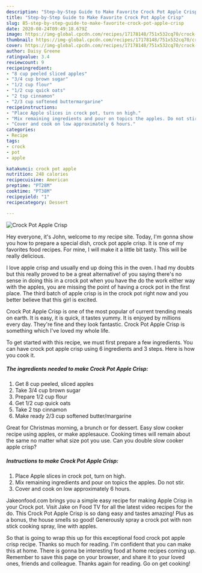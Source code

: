 ```yaml
---
description: "Step-by-Step Guide to Make Favorite Crock Pot Apple Crisp"
title: "Step-by-Step Guide to Make Favorite Crock Pot Apple Crisp"
slug: 85-step-by-step-guide-to-make-favorite-crock-pot-apple-crisp
date: 2020-08-24T09:49:18.679Z
image: https://img-global.cpcdn.com/recipes/17178148/751x532cq70/crock-pot-apple-crisp-recipe-main-photo.jpg
thumbnail: https://img-global.cpcdn.com/recipes/17178148/751x532cq70/crock-pot-apple-crisp-recipe-main-photo.jpg
cover: https://img-global.cpcdn.com/recipes/17178148/751x532cq70/crock-pot-apple-crisp-recipe-main-photo.jpg
author: Daisy Greene
ratingvalue: 3.4
reviewcount: 9
recipeingredient:
- "8 cup peeled sliced apples"
- "3/4 cup brown sugar"
- "1/2 cup flour"
- "1/2 cup quick oats"
- "2 tsp cinnamon"
- "2/3 cup softened buttermargarine"
recipeinstructions:
- "Place Apple slices in crock pot, turn on high."
- "Mix remaining ingredients and pour on topics the apples. Do not stir."
- "Cover and cook on low approximately 6 hours."
categories:
- Recipe
tags:
- crock
- pot
- apple

katakunci: crock pot apple 
nutrition: 248 calories
recipecuisine: American
preptime: "PT28M"
cooktime: "PT38M"
recipeyield: "1"
recipecategory: Dessert

---
```



![Crock Pot Apple Crisp](https://img-global.cpcdn.com/recipes/17178148/751x532cq70/crock-pot-apple-crisp-recipe-main-photo.jpg)

Hey everyone, it's John, welcome to my recipe site. Today, I'm gonna show you how to prepare a special dish, crock pot apple crisp. It is one of my favorites food recipes. For mine, I will make it a little bit tasty. This will be really delicious.

I love apple crisp and usually end up doing this in the oven. I had my doubts but this really proved to be a great alternative! of you saying there&#39;s no sense in doing this in a crock pot when you have the do the work either way with the apples, you are missing the point of having a crock pot in the first place. The third batch of apple crisp is in the crock pot right now and you better believe that this girl is excited.

Crock Pot Apple Crisp is one of the most popular of current trending meals on earth. It is easy, it is quick, it tastes yummy. It is enjoyed by millions every day. They're fine and they look fantastic. Crock Pot Apple Crisp is something which I've loved my whole life.


To get started with this recipe, we must first prepare a few ingredients. You can have crock pot apple crisp using 6 ingredients and 3 steps. Here is how you cook it.

##### The ingredients needed to make Crock Pot Apple Crisp:

1. Get 8 cup peeled, sliced apples
1. Take 3/4 cup brown sugar
1. Prepare 1/2 cup flour
1. Get 1/2 cup quick oats
1. Take 2 tsp cinnamon
1. Make ready 2/3 cup softened butter/margarine


Great for Christmas morning, a brunch or for dessert. Easy slow cooker recipe using apples, or make applesauce. Cooking times will remain about the same no matter what size pot you use. Can you double slow cooker apple crisp? 

##### Instructions to make Crock Pot Apple Crisp:

1. Place Apple slices in crock pot, turn on high.
1. Mix remaining ingredients and pour on topics the apples. Do not stir.
1. Cover and cook on low approximately 6 hours.


Jakeonfood.com brings you a simple easy recipe for making Apple Crisp in your Crock pot. Visit Jake on Food TV for all the latest video recipes for the do. This Crock Pot Apple Crisp is so dang easy and tastes amazing! Plus as a bonus, the house smells so good! Generously spray a crock pot with non stick cooking spray, line with apples. 

So that is going to wrap this up for this exceptional food crock pot apple crisp recipe. Thanks so much for reading. I'm confident that you can make this at home. There is gonna be interesting food at home recipes coming up. Remember to save this page on your browser, and share it to your loved ones, friends and colleague. Thanks again for reading. Go on get cooking!
